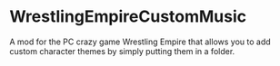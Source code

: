 # WrestlingEmpireCustomMusic
A mod for the PC crazy game Wrestling Empire that allows you to add custom character themes by simply putting them in a folder.
